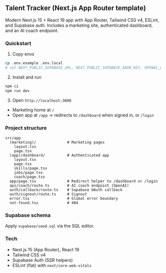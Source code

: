 ## Talent Tracker (Next.js App Router template)

Modern Next.js 15 + React 19 app with App Router, Tailwind CSS v4, ESLint, and Supabase auth. Includes a marketing site, authenticated dashboard, and an AI coach endpoint.

### Quickstart

1) Copy envs

```bash
cp .env.example .env.local
# set NEXT_PUBLIC_SUPABASE_URL, NEXT_PUBLIC_SUPABASE_ANON_KEY, OPENAI_API_KEY
```

2) Install and run

```bash
npm ci
npm run dev
```

3) Open `http://localhost:3000`

- Marketing home at `/`
- Open app at `/app` → redirects to `/dashboard` when signed in, or `/login`

### Project structure

```
src/app
  (marketing)/              # Marketing pages
    layout.tsx
    page.tsx
  (app)/dashboard/          # Authenticated app
    layout.tsx
    page.tsx
    skills/page.tsx
    jobs/page.tsx
    coach/page.tsx
  app/page.tsx              # Redirect helper to /dashboard or /login
  api/coach/route.ts        # AI coach endpoint (OpenAI)
  auth/callback/route.ts    # Supabase OAuth callback
  auth/signout/route.ts     # Signout
  error.tsx                 # Global error boundary
  not-found.tsx             # 404
```

### Supabase schema

Apply `supabase/seed.sql` via the SQL editor.

### Tech

- Next.js 15 (App Router), React 19
- Tailwind CSS v4
- Supabase Auth (SSR helpers)
- ESLint (flat) with `next/core-web-vitals`

